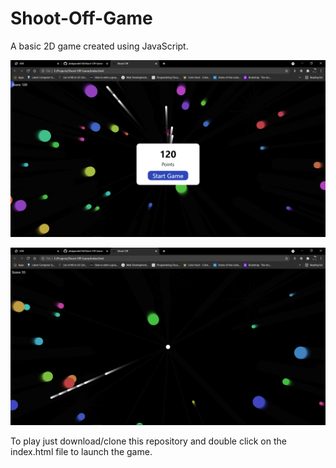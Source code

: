 # Shoot-Off-Game

A basic 2D game created using JavaScript. 


![](screenshots/screen2.png)



![](screenshots/screen1.png)


To play just download/clone this repository and double click on the index.html file to launch the game.
